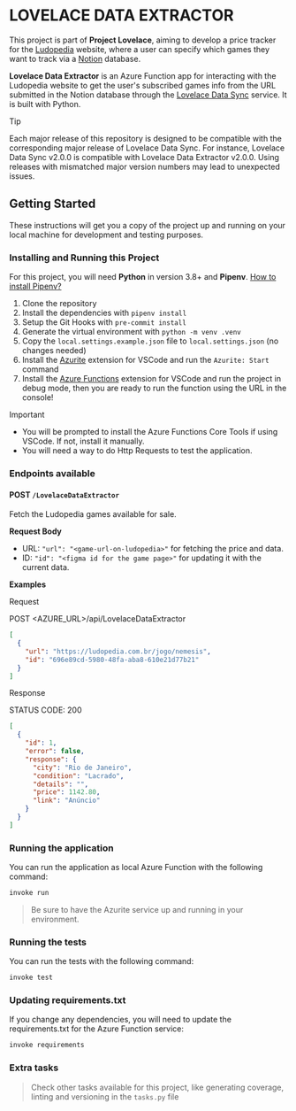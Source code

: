 # LOVELACE DATA EXTRACTOR

This project is part of **Project Lovelace**, aiming to develop a price tracker for the [Ludopedia](https://ludopedia.com.br/) website, where a user can specify which games they want to track via a [Notion](https://www.notion.so) database.

**Lovelace Data Extractor** is an Azure Function app for interacting with the Ludopedia website to get the user's subscribed games info from the URL submitted in the Notion database through the [Lovelace Data Sync](https://github.com/Project-Lovelace-HQ/lovelace-data-sync) service. It is built with Python.

> [!TIP]
> Each major release of this repository is designed to be compatible with the corresponding major release of Lovelace Data Sync. For instance, Lovelace Data Sync v2.0.0 is compatible with Lovelace Data Extractor v2.0.0. Using releases with mismatched major version numbers may lead to unexpected issues.

## Getting Started

These instructions will get you a copy of the project up and running on your local machine for development and testing purposes.

### Installing and Running this Project

For this project, you will need **Python** in version 3.8+ and **Pipenv**. [How to install Pipenv?](https://pipenv.pypa.io/en/latest/installation.html)

1. Clone the repository
2. Install the dependencies with `pipenv install`
3. Setup the Git Hooks with `pre-commit install`
4. Generate the virtual environment with `python -m venv .venv`
5. Copy the `local.settings.example.json` file to `local.settings.json` (no changes needed)
6. Install the [Azurite](https://marketplace.visualstudio.com/items?itemName=Azurite.azurite) extension for VSCode and run the `Azurite: Start` command
7. Install the [Azure Functions](https://marketplace.visualstudio.com/items?itemName=ms-azuretools.vscode-azurefunctions) extension for VSCode and run the project in debug mode, then you are ready to run the function using the URL in the console!

> [!IMPORTANT]
> - You will be prompted to install the Azure Functions Core Tools if using VSCode. If not, install it manually.
> - You will need a way to do Http Requests to test the application.

### Endpoints available

#### POST `/LovelaceDataExtractor`

Fetch the Ludopedia games available for sale.

**Request Body**

- URL: `"url": "<game-url-on-ludopedia>"` for fetching the price and data.
- ID: `"id": "<figma id for the game page>"` for updating it with the current data.

**Examples**

Request

POST <AZURE_URL>/api/LovelaceDataExtractor
```json
[
  {
    "url": "https://ludopedia.com.br/jogo/nemesis",
    "id": "696e89cd-5980-48fa-aba8-610e21d77b21"
  }
]
```

Response

STATUS CODE: 200
```json
[
  {
    "id": 1,
    "error": false,
    "response": {
      "city": "Rio de Janeiro",
      "condition": "Lacrado",
      "details": "",
      "price": 1142.80,
      "link": "Anúncio"
    }
  }
]
```

### Running the application

You can run the application as local Azure Function with the following command:

```sh
invoke run
```

> Be sure to have the Azurite service up and running in your environment.

### Running the tests

You can run the tests with the following command:

```sh
invoke test
```

### Updating requirements.txt

If you change any dependencies, you will need to update the requirements.txt for the Azure Function service:

```sh
invoke requirements
```

### Extra tasks

> Check other tasks available for this project, like generating coverage, linting and versioning in the `tasks.py` file
